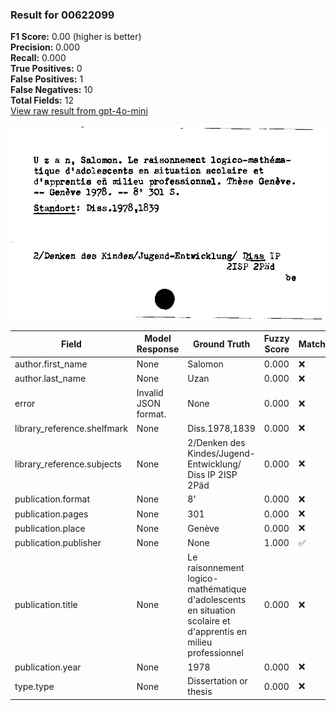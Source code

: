 ### Result for 00622099
**F1 Score:** 0.00 (higher is better)<br>**Precision:** 0.000<br>**Recall:** 0.000<br>**True Positives:** 0<br>**False Positives:** 1<br>**False Negatives:** 10<br>**Total Fields:** 12<br>[View raw result from gpt-4o-mini](https://github.com/RISE-UNIBAS/humanities_data_benchmark/blob/main/results/2025-10-03/T0164/request_T0164_00622099.json)

<img src="https://github.com/RISE-UNIBAS/humanities_data_benchmark/blob/main/benchmarks/zettelkatalog/images/00622099.jpg?raw=true" alt="00622099" width="600px">

| Field | Model Response | Ground Truth | Fuzzy Score | Match |
|-------|----------------|--------------|-------------|-------|
| author.first_name | None | Salomon | 0.000 | ❌ |
| author.last_name | None | Uzan | 0.000 | ❌ |
| error | Invalid JSON format. | None | 0.000 | ❌ |
| library_reference.shelfmark | None | Diss.1978,1839 | 0.000 | ❌ |
| library_reference.subjects | None | 2/Denken des Kindes/Jugend-Entwicklung/ Diss IP 2ISP 2Päd | 0.000 | ❌ |
| publication.format | None | 8' | 0.000 | ❌ |
| publication.pages | None | 301 | 0.000 | ❌ |
| publication.place | None | Genève | 0.000 | ❌ |
| publication.publisher | None | None | 1.000 | ✅ |
| publication.title | None | Le raisonnement logico-mathématique d'adolescents en situation scolaire et d'apprentis en milieu professionnel | 0.000 | ❌ |
| publication.year | None | 1978 | 0.000 | ❌ |
| type.type | None | Dissertation or thesis | 0.000 | ❌ |
